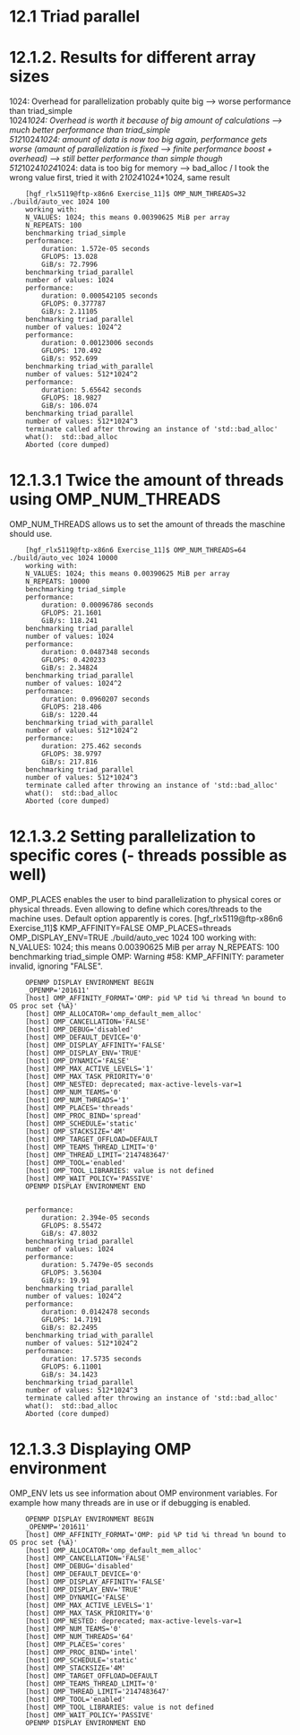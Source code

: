 # 12.1 Triad parallel

# 12.1.2. Results for different array sizes

1024: Overhead for parallelization probably quite big --> worse performance than triad_simple <br>
1024*1024: Overhead is worth it because of big amount of calculations --> much better performance than triad_simple<br>
512*1024*1024: amount of data is now too big again, performance gets worse (amaunt of parallelization is fixed --> finite performance boost + overhead) --> still better performance than simple though<br>
512*1024*1024*1024: data is too big for memory --> bad_alloc / I took the wrong value first, tried it with 2*1024*1024*1024, same result<br>

        [hgf_rlx5119@ftp-x86n6 Exercise_11]$ OMP_NUM_THREADS=32 ./build/auto_vec 1024 100
        working with:
        N_VALUES: 1024; this means 0.00390625 MiB per array
        N_REPEATS: 100
        benchmarking triad_simple
        performance:
            duration: 1.572e-05 seconds
            GFLOPS: 13.028
            GiB/s: 72.7996
        benchmarking triad_parallel
        number of values: 1024
        performance:
            duration: 0.000542105 seconds
            GFLOPS: 0.377787
            GiB/s: 2.11105
        benchmarking triad_parallel
        number of values: 1024^2
        performance:
            duration: 0.00123006 seconds
            GFLOPS: 170.492
            GiB/s: 952.699
        benchmarking triad_with_parallel
        number of values: 512*1024^2
        performance:
            duration: 5.65642 seconds
            GFLOPS: 18.9827
            GiB/s: 106.074
        benchmarking triad_parallel
        number of values: 512*1024^3
        terminate called after throwing an instance of 'std::bad_alloc'
        what():  std::bad_alloc
        Aborted (core dumped)

# 12.1.3.1 Twice the amount of threads using OMP_NUM_THREADS
OMP_NUM_THREADS allows us to set the amount of threads the maschine should use. 

        [hgf_rlx5119@ftp-x86n6 Exercise_11]$ OMP_NUM_THREADS=64 ./build/auto_vec 1024 10000
        working with:
        N_VALUES: 1024; this means 0.00390625 MiB per array
        N_REPEATS: 10000
        benchmarking triad_simple
        performance:
            duration: 0.00096786 seconds
            GFLOPS: 21.1601
            GiB/s: 118.241
        benchmarking triad_parallel
        number of values: 1024
        performance:
            duration: 0.0487348 seconds
            GFLOPS: 0.420233
            GiB/s: 2.34824
        benchmarking triad_parallel
        number of values: 1024^2
        performance:
            duration: 0.0960207 seconds
            GFLOPS: 218.406
            GiB/s: 1220.44
        benchmarking triad_with_parallel
        number of values: 512*1024^2
        performance:
            duration: 275.462 seconds
            GFLOPS: 38.9797
            GiB/s: 217.816
        benchmarking triad_parallel
        number of values: 512*1024^3
        terminate called after throwing an instance of 'std::bad_alloc'
        what():  std::bad_alloc
        Aborted (core dumped)

# 12.1.3.2 Setting parallelization to specific cores (- threads possible as well)

OMP_PLACES enables the user to bind parallelization to physical cores or physical threads. Even allowing to define which cores/threads to the machine uses. Default option apparently is cores. 
        [hgf_rlx5119@ftp-x86n6 Exercise_11]$ KMP_AFFINITY=FALSE OMP_PLACES=threads OMP_DISPLAY_ENV=TRUE ./build/auto_vec 1024 100
        working with:
        N_VALUES: 1024; this means 0.00390625 MiB per array
        N_REPEATS: 100
        benchmarking triad_simple
        OMP: Warning #58: KMP_AFFINITY: parameter invalid, ignoring "FALSE".

        OPENMP DISPLAY ENVIRONMENT BEGIN
        _OPENMP='201611'
        [host] OMP_AFFINITY_FORMAT='OMP: pid %P tid %i thread %n bound to OS proc set {%A}'
        [host] OMP_ALLOCATOR='omp_default_mem_alloc'
        [host] OMP_CANCELLATION='FALSE'
        [host] OMP_DEBUG='disabled'
        [host] OMP_DEFAULT_DEVICE='0'
        [host] OMP_DISPLAY_AFFINITY='FALSE'
        [host] OMP_DISPLAY_ENV='TRUE'
        [host] OMP_DYNAMIC='FALSE'
        [host] OMP_MAX_ACTIVE_LEVELS='1'
        [host] OMP_MAX_TASK_PRIORITY='0'
        [host] OMP_NESTED: deprecated; max-active-levels-var=1
        [host] OMP_NUM_TEAMS='0'
        [host] OMP_NUM_THREADS='1'
        [host] OMP_PLACES='threads'
        [host] OMP_PROC_BIND='spread'
        [host] OMP_SCHEDULE='static'
        [host] OMP_STACKSIZE='4M'
        [host] OMP_TARGET_OFFLOAD=DEFAULT
        [host] OMP_TEAMS_THREAD_LIMIT='0'
        [host] OMP_THREAD_LIMIT='2147483647'
        [host] OMP_TOOL='enabled'
        [host] OMP_TOOL_LIBRARIES: value is not defined
        [host] OMP_WAIT_POLICY='PASSIVE'
        OPENMP DISPLAY ENVIRONMENT END


        performance:
            duration: 2.394e-05 seconds
            GFLOPS: 8.55472
            GiB/s: 47.8032
        benchmarking triad_parallel
        number of values: 1024
        performance:
            duration: 5.7479e-05 seconds
            GFLOPS: 3.56304
            GiB/s: 19.91
        benchmarking triad_parallel
        number of values: 1024^2
        performance:
            duration: 0.0142478 seconds
            GFLOPS: 14.7191
            GiB/s: 82.2495
        benchmarking triad_with_parallel
        number of values: 512*1024^2
        performance:
            duration: 17.5735 seconds
            GFLOPS: 6.11001
            GiB/s: 34.1423
        benchmarking triad_parallel
        number of values: 512*1024^3
        terminate called after throwing an instance of 'std::bad_alloc'
        what():  std::bad_alloc
        Aborted (core dumped)

# 12.1.3.3 Displaying OMP environment
OMP_ENV lets us see information about OMP environment variables. For example how many threads are in use or if debugging is enabled. 

        OPENMP DISPLAY ENVIRONMENT BEGIN
        _OPENMP='201611'
        [host] OMP_AFFINITY_FORMAT='OMP: pid %P tid %i thread %n bound to OS proc set {%A}'
        [host] OMP_ALLOCATOR='omp_default_mem_alloc'
        [host] OMP_CANCELLATION='FALSE'
        [host] OMP_DEBUG='disabled'
        [host] OMP_DEFAULT_DEVICE='0'
        [host] OMP_DISPLAY_AFFINITY='FALSE'
        [host] OMP_DISPLAY_ENV='TRUE'
        [host] OMP_DYNAMIC='FALSE'
        [host] OMP_MAX_ACTIVE_LEVELS='1'
        [host] OMP_MAX_TASK_PRIORITY='0'
        [host] OMP_NESTED: deprecated; max-active-levels-var=1
        [host] OMP_NUM_TEAMS='0'
        [host] OMP_NUM_THREADS='64'
        [host] OMP_PLACES='cores'
        [host] OMP_PROC_BIND='intel'
        [host] OMP_SCHEDULE='static'
        [host] OMP_STACKSIZE='4M'
        [host] OMP_TARGET_OFFLOAD=DEFAULT
        [host] OMP_TEAMS_THREAD_LIMIT='0'
        [host] OMP_THREAD_LIMIT='2147483647'
        [host] OMP_TOOL='enabled'
        [host] OMP_TOOL_LIBRARIES: value is not defined
        [host] OMP_WAIT_POLICY='PASSIVE'
        OPENMP DISPLAY ENVIRONMENT END